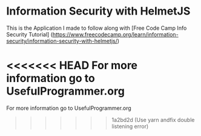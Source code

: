 # Information Security with HelmetJS

This is the Application I made to follow along with [Free Code Camp Info Security Tutorial] (https://www.freecodecamp.org/learn/information-security/information-security-with-helmetjs/)

<<<<<<< HEAD
For more information go to UsefulProgrammer.org
=======
For more information go to UsefulProgrammer.org
>>>>>>> 1a2bd2d (Use yarn andfix double listening error)
